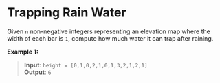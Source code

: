 # Trapping Rain Water

Given `n` non-negative integers representing an elevation map where the width of each bar is `1`, compute how much water it can trap after raining.

**Example 1:**
>**Input**: `height = [0,1,0,2,1,0,1,3,2,1,2,1]`\
**Output**: `6`
